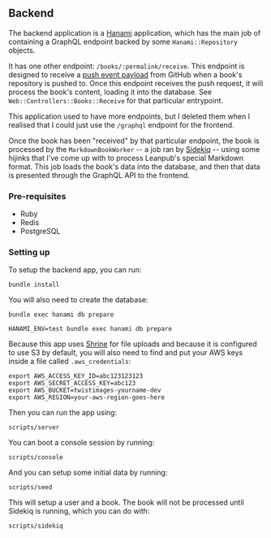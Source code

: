 ## Backend

The backend application is a [Hanami](http://hanamirb.org/) application, which has the main job of
containing a GraphQL endpoint backed by some `Hanami::Repository` objects.

It has one other endpoint: `/books/:permalink/receive`. This endpoint is
designed to receive a [push event
payload](https://developer.github.com/v3/activity/events/types/#pushevent) from GitHub when a book's repository is pushed to. Once this endpoint receives the push request, it will process the book's content, loading it into the database. See `Web::Controllers::Books::Receive` for that particular entrypoint.

This application used to have more endpoints, but I deleted them when I realised that I could just use the `/graphql` endpoint for the frontend.

Once the book has been "received" by that particular endpoint, the book is processed by the `MarkdownBookWorker` -- a job ran by [Sidekiq](https://sidekiq.org/) -- using some hijinks that I've come up with to process Leanpub's special Markdown format. This job loads the book's data into the database, and then that data is presented through the GraphQL API to the frontend.

### Pre-requisites

* Ruby
* Redis
* PostgreSQL

### Setting up

To setup the backend app, you can run:

```
bundle install
```

You will also need to create the database:

```
bundle exec hanami db prepare

HANAMI_ENV=test bundle exec hanami db prepare
```

Because this app uses [Shrine](https://shrinerb.com) for file uploads and because it is configured to use S3 by default, you will also need to find and put your AWS keys inside a file called `.aws_credentials`:

```
export AWS_ACCESS_KEY_ID=abc123123123
export AWS_SECRET_ACCESS_KEY=abc123
export AWS_BUCKET=twistimages-yourname-dev
export AWS_REGION=your-aws-region-goes-here
```

Then you can run the app using:

```
scripts/server
```

You can boot a console session by running:

```
scripts/console
```

And you can setup some initial data by running:

```
scripts/seed
```

This will setup a user and a book. The book will not be processed until Sidekiq is running, which you can do with:

```
scripts/sidekiq
```

